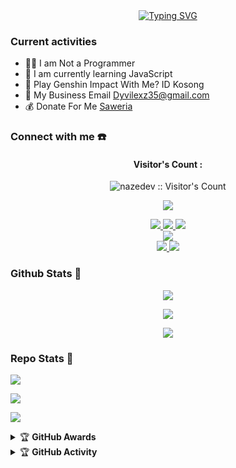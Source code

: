 <div align="center">
<a href="https://www.youtube.com/@Fiks_Lex_Zaa">
    <img
        src="https://readme-typing-svg.herokuapp.com?font=ShadowsIntoLightsize=50&duration=5500&color=f70787&background=FF673200&center=true&vCenter=true&lines=Hello,+I+am+Dyvilleexz;Welcome+to+my+GitHub+😊"
            alt="Typing SVG"
        />
    </a>
</p>
</div>

### Current activities 
- 👨‍💻 I am Not a Programmer
- 🌱 I am currently learning JavaScript
- 🎯 Play Genshin Impact With Me? ID Kosong 
- 📧 My Business Email Dyvilexz35@gmail.com
- 💰 Donate For Me [Saweria]() 


### Connect with me ☎️
<h4 align="center">Visitor's Count :</h4>
<p align="center"><img src="https://profile-counter.glitch.me/{nazedev}/count.svg" alt="nazedev :: Visitor's Count" /></p>
<p align="center"><img src="https://count.getloli.com/get/@nazedev-github-readme?theme=rule34" /></p>
<p align="center">
  <a href="https://instagram.com/Dyvilexz_"><img src="https://img.shields.io/badge/Instagram-E4405F?style=for-the-badge&logo=instagram&logoColor=white"/> 
  <a href="https://wa.me/message/NWL4BNB6JPN3H1"><img src="https://img.shields.io/badge/WhatsApp-25D366?style=for-the-badge&logo=whatsapp&logoColor=white" />
  <a href="https://t.me/nazedev"><img src="https://img.shields.io/badge/Telegram-%230088cc.svg?&style=for-the-badge&logo=telegram&logoColor=white" /> <br>
  <a href="https://www.youtube.com/@Fiks_Lex_Zaa"><img src="https://img.shields.io/badge/YouTube-Fiks lex zaa-ff0000?style=for-the-badge&logo=youtube&logoColor=ff0000&link=https://youtube.com/@Nazedev" /><br>
  <a href="https://github.com/Dyvillexz/Villexz.git"><img src="https://img.shields.io/badge/-GitHub-black?style=flat-square&logo=github" /> 
  <a href="https://www.youtube.com/@Fiks_Lex_Zaa"><img src="https://img.shields.io/youtube/channel/subscribers/UCl77jQD3nSFp__z1oRxm-fA?style=social" /> <br>
  <a name=dyvilleexz&label=VIEWS&style=flat-square&color=orange" />
</p>

### Github Stats 🚀

<p align="center"><a href="https://github.com/Dyvillexz/Villexz.git"><img src="https://github-readme-stats.vercel.app/api?username=Dyvilexz&show_icons=true&theme=chartreuse-dark"></a></p>
<p align="center"><a href="https://github.com/Dyvillexz/Villexz.git"><img src="https://streak-stats.demolab.com/?user=Dyvilexz&theme=chartreuse-dark"></a></p>
<p align="center"><a href="https://github.com/Dyvillexz/Villexz.git"><img src="https://github-readme-stats.vercel.app/api/top-langs/?username=dyvilleexz&theme=chartreuse-dark&layout=compact"></a></p> 

### Repo Stats 🔭
<p align=""><a href="https://github.com/Dyvillexz/Villexz.git"><img src="https://github-readme-stats.vercel.app/api/pin/?username=Dyvilexz&repo=villexz-md&theme=chartreuse-dark"></a></p>
<p align=""><a href="https://github.com/Dyvillexz/Villexz.git"><img src="https://github-readme-stats.vercel.app/api/pin/?username=nazedev&repo=villexz&theme=chartreuse-dark"></a></p>
<p align=""><a href="https://github.com/Dyvillexz/Villexz.git"><img src="https://github-readme-stats.vercel.app/api/pin/?username=Dyvilexz&repo=Dyvilleexz&theme=chartreuse-dark"></a></p>

<details>
    <summary>&#127942 <b>GitHub Awards</b></summary><br/>

<p align="center"><a href="https://github.com/nazedev"><img src="https://github-profile-trophy.vercel.app/?username=Dyvillexz"></a></p>

</details>
<details>
    <summary>&#127942 <b>GitHub Activity</b></summary><br/>

<p align="center"><a href="https://github.com/nazedev"><img src="https://metrics.lecoq.io/nazedev?template=classic&repositories.forks=true&languages=1&languages.colors=github&languages.threshold=0%25&config.timezone=Asia%2FJakarta"></a></p>

</details> 
